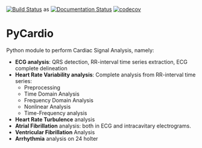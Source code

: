 [![Build Status](https://travis-ci.org/javierfm27/PyCardio.svg?branch=master)](https://travis-ci.org/javierfm27/PyCardio)
as
[![Documentation Status](https://readthedocs.org/projects/pycardio/badge/?version=latest)](https://pycardio.readthedocs.io/en/latest/?badge=latest)
[![codecov](https://codecov.io/gh/javierfm27/PyCardio/branch/master/graph/badge.svg)](https://codecov.io/gh/javierfm27/PyCardio)
# PyCardio
Python module to perform Cardiac Signal Analysis, namely:
  * **ECG analysis**: QRS detection, RR-interval time series extraction, ECG complete delineation
  * **Heart Rate Variability analysis**: Complete analysis from RR-interval time series:
    * Preprocessing
    * Time Domain Analysis
    * Frequency Domain Analysis
    * Nonlinear Analysis
    * Time-Frequency analysis
  * **Heart Rate Turbulence** analysis
  * **Atrial Fibrillation** analysis: both in ECG and intracavitary electrograms.
  * **Ventricular Fibrillation** Analysis
  * **Arrhythmia** analysis on 24 holter
